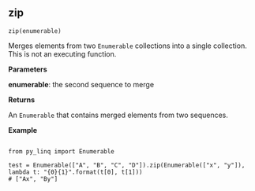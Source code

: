 ## zip

`zip(enumerable)`

Merges elements from two `Enumerable` collections into a single collection. This is not an executing function.

**Parameters**

__enumerable__: the second sequence to merge

**Returns**

An `Enumerable` that contains merged elements from two sequences.

**Example**

<pre><code>
from py_linq import Enumerable

test = Enumerable(["A", "B", "C", "D"]).zip(Enumerable(["x", "y"]), lambda t: "{0}{1}".format(t[0], t[1]))
# ["Ax", "By"]
</code></pre>